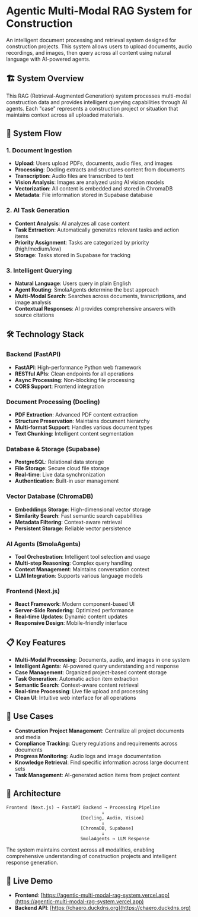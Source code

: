# Agentic Multi-Modal RAG System for Construction

An intelligent document processing and retrieval system designed for construction projects. This system allows users to upload documents, audio recordings, and images, then query across all content using natural language with AI-powered agents.

## 🏗️ System Overview

This RAG (Retrieval-Augmented Generation) system processes multi-modal construction data and provides intelligent querying capabilities through AI agents. Each "case" represents a construction project or situation that maintains context across all uploaded materials.

## 🔄 System Flow

### 1. **Document Ingestion**
- **Upload**: Users upload PDFs, documents, audio files, and images
- **Processing**: Docling extracts and structures content from documents
- **Transcription**: Audio files are transcribed to text
- **Vision Analysis**: Images are analyzed using AI vision models
- **Vectorization**: All content is embedded and stored in ChromaDB
- **Metadata**: File information stored in Supabase database

### 2. **AI Task Generation**
- **Content Analysis**: AI analyzes all case content
- **Task Extraction**: Automatically generates relevant tasks and action items
- **Priority Assignment**: Tasks are categorized by priority (high/medium/low)
- **Storage**: Tasks stored in Supabase for tracking

### 3. **Intelligent Querying**
- **Natural Language**: Users query in plain English
- **Agent Routing**: SmolaAgents determine the best approach
- **Multi-Modal Search**: Searches across documents, transcriptions, and image analysis
- **Contextual Responses**: AI provides comprehensive answers with source citations

## 🛠️ Technology Stack

### **Backend (FastAPI)**
- **FastAPI**: High-performance Python web framework
- **RESTful APIs**: Clean endpoints for all operations
- **Async Processing**: Non-blocking file processing
- **CORS Support**: Frontend integration

### **Document Processing (Docling)**
- **PDF Extraction**: Advanced PDF content extraction
- **Structure Preservation**: Maintains document hierarchy
- **Multi-format Support**: Handles various document types
- **Text Chunking**: Intelligent content segmentation

### **Database & Storage (Supabase)**
- **PostgreSQL**: Relational data storage
- **File Storage**: Secure cloud file storage
- **Real-time**: Live data synchronization
- **Authentication**: Built-in user management

### **Vector Database (ChromaDB)**
- **Embeddings Storage**: High-dimensional vector storage
- **Similarity Search**: Fast semantic search capabilities
- **Metadata Filtering**: Context-aware retrieval
- **Persistent Storage**: Reliable vector persistence

### **AI Agents (SmolaAgents)**
- **Tool Orchestration**: Intelligent tool selection and usage
- **Multi-step Reasoning**: Complex query handling
- **Context Management**: Maintains conversation context
- **LLM Integration**: Supports various language models

### **Frontend (Next.js)**
- **React Framework**: Modern component-based UI
- **Server-Side Rendering**: Optimized performance
- **Real-time Updates**: Dynamic content updates
- **Responsive Design**: Mobile-friendly interface

## 📋 Key Features

- **Multi-Modal Processing**: Documents, audio, and images in one system
- **Intelligent Agents**: AI-powered query understanding and response
- **Case Management**: Organized project-based content storage
- **Task Generation**: Automatic action item extraction
- **Semantic Search**: Context-aware content retrieval
- **Real-time Processing**: Live file upload and processing
- **Clean UI**: Intuitive web interface for all operations

## 🚀 Use Cases

- **Construction Project Management**: Centralize all project documents and media
- **Compliance Tracking**: Query regulations and requirements across documents
- **Progress Monitoring**: Audio logs and image documentation
- **Knowledge Retrieval**: Find specific information across large document sets
- **Task Management**: AI-generated action items from project content

## 🔧 Architecture

```
Frontend (Next.js) → FastAPI Backend → Processing Pipeline
                                    ↓
                            [Docling, Audio, Vision]
                                    ↓
                            [ChromaDB, Supabase]
                                    ↓
                            SmolaAgents → LLM Response
```

The system maintains context across all modalities, enabling comprehensive understanding of construction projects and intelligent response generation.

## 🚀 Live Demo
- **Frontend**: [https://agentic-multi-modal-rag-system.vercel.app](https://agentic-multi-modal-rag-system.vercel.app)
- **Backend API**: [https://chaero.duckdns.org](https://chaero.duckdns.org)
